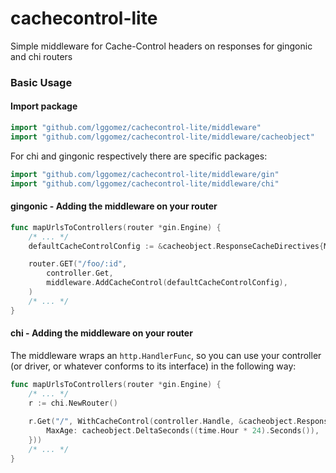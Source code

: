 # cachecontrol-lite
Simple middleware for Cache-Control headers on responses for gingonic and chi routers

### Basic Usage

#### Import package

```go
import "github.com/lggomez/cachecontrol-lite/middleware"
import "github.com/lggomez/cachecontrol-lite/middleware/cacheobject"
```

For chi and gingonic respectively there are specific packages:

```go
import "github.com/lggomez/cachecontrol-lite/middleware/gin"
import "github.com/lggomez/cachecontrol-lite/middleware/chi"
```

#### gingonic - Adding the middleware on your router
```go
func mapUrlsToControllers(router *gin.Engine) {
    /* ... */
    defaultCacheControlConfig := &cacheobject.ResponseCacheDirectives{MaxAge: cacheobject.DeltaSeconds((time.Hour * 24).Seconds())}

    router.GET("/foo/:id",
        controller.Get,
        middleware.AddCacheControl(defaultCacheControlConfig),
    )
    /* ... */
}
```

#### chi - Adding the middleware on your router
The middleware wraps an `http.HandlerFunc`, so you can use your controller (or driver, or whatever conforms to its interface) in the following way:

```go
func mapUrlsToControllers(router *gin.Engine) {
    /* ... */
	r := chi.NewRouter()
	
    r.Get("/", WithCacheControl(controller.Handle, &cacheobject.ResponseCacheDirectives{
        MaxAge: cacheobject.DeltaSeconds((time.Hour * 24).Seconds()),
    }))
    /* ... */
}
```